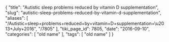 {
    "title": "Autistic sleep problems reduced by vitamin D supplementation",
    "slug": "autistic-sleep-problems-reduced-by-vitamin-d-supplementation",
    "aliases": [
        "/Autistic+sleep+problems+reduced+by+vitamin+D+supplementation+\u2013+July+2016",
        "/7805"
    ],
    "tiki_page_id": 7805,
    "date": "2016-09-10",
    "categories": [
        "old name"
    ],
    "tags": [
        "old name"
    ]
}